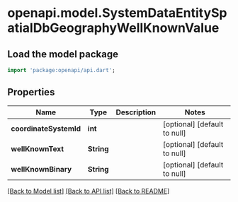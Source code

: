 # openapi.model.SystemDataEntitySpatialDbGeographyWellKnownValue

## Load the model package
```dart
import 'package:openapi/api.dart';
```

## Properties
Name | Type | Description | Notes
------------ | ------------- | ------------- | -------------
**coordinateSystemId** | **int** |  | [optional] [default to null]
**wellKnownText** | **String** |  | [optional] [default to null]
**wellKnownBinary** | **String** |  | [optional] [default to null]

[[Back to Model list]](../README.md#documentation-for-models) [[Back to API list]](../README.md#documentation-for-api-endpoints) [[Back to README]](../README.md)


